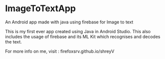 # ImageToTextApp
An Android app made with java using firebase for Image to text

This is my first ever app created using Java in Android Studio. This also includes the usage of firebase and its ML Kit which recognises and decodes the text.

For more info on me, visit : firefoxsrv.github.io/shreyV
